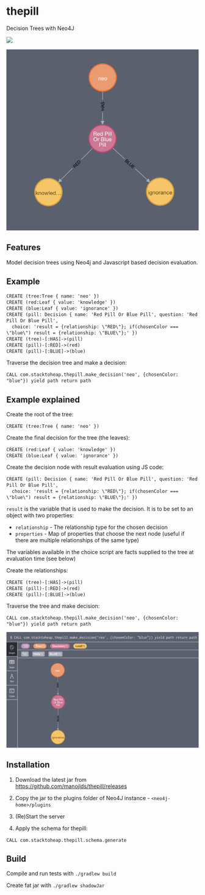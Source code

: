 # thepill
Decision Trees with Neo4J

![](https://github.com/manojlds/thepill/workflows/Build/badge.svg)

<p align="center">
<img src="docs/images/decision_tree.png" width="600px"/>
</p>

## Features

Model decision trees using Neo4j and Javascript based decision evaluation.

## Example

```
CREATE (tree:Tree { name: 'neo' })
CREATE (red:Leaf { value: 'knowledge' })
CREATE (blue:Leaf { value: 'ignorance' })
CREATE (pill: Decision { name: 'Red Pill Or Blue Pill', question: 'Red Pill Or Blue Pill', 
  choice: 'result = {relationship: \"RED\"}; if(chosenColor === \"blue\") result = {relationship: \"BLUE\"};' })
CREATE (tree)-[:HAS]->(pill)
CREATE (pill)-[:RED]->(red)
CREATE (pill)-[:BLUE]->(blue)
```
Traverse the decision tree and make a decision:

```
CALL com.stacktoheap.thepill.make_decision('neo', {chosenColor: "blue"}) yield path return path
```


## Example explained

Create the root of the tree:

```
CREATE (tree:Tree { name: 'neo' })
```

Create the final decision for the tree (the leaves):

```
CREATE (red:Leaf { value: 'knowledge' })
CREATE (blue:Leaf { value: 'ignorance' })
```

Create the decision node with result evaluation using JS code:

```
CREATE (pill: Decision { name: 'Red Pill Or Blue Pill', question: 'Red Pill Or Blue Pill', 
  choice: 'result = {relationship: \"RED\"}; if(chosenColor === \"blue\") result = {relationship: \"BLUE\"};' })
```

`result` is the variable that is used to make the decision. It is to be set to an object with two properties:

- `relationship` - The relationship type for the chosen decision
- `properties` - Map of properties that choose the next node (useful if there are multiple relationships of the same type)

The variables available in the choice script are facts supplied to the tree at evaluation time (see below)

Create the relationships:

```
CREATE (tree)-[:HAS]->(pill)
CREATE (pill)-[:RED]->(red)
CREATE (pill)-[:BLUE]->(blue)
```

Traverse the tree and make decision:

```
CALL com.stacktoheap.thepill.make_decision('neo', {chosenColor: "blue"}) yield path return path
```

<p align="center">
<img src="docs/images/traversal_example.png" width="600px"/>
</p>

 

## Installation

1. Download the latest jar from https://github.com/manojlds/thepill/releases

2. Copy the jar to the plugins folder of Neo4J instance - `<neo4j-home>/plugins`

3. (Re)Start the server

4. Apply the schema for thepill:

```cypher
CALL com.stacktoheap.thepill.schema.generate
```

## Build

Compile and run tests with `./gradlew build`

Create fat jar with `./gradlew shadowJar` 
